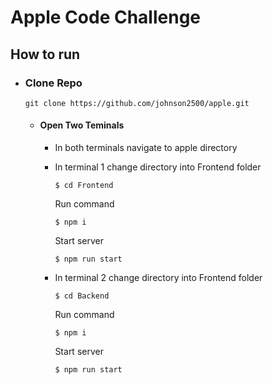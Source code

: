 # Apple Code Challenge

## How to run

  - ### Clone Repo 
    ```
    git clone https://github.com/johnson2500/apple.git
    ```

    - #### Open Two Teminals
      - In both terminals navigate to apple directory
      - In terminal 1 change directory into Frontend folder
        ```
        $ cd Frontend
        ```
        Run command
        ```
        $ npm i
        ```
        Start server
        ```
        $ npm run start
        ```
      
      - In terminal 2 change directory into Frontend folder
          ```
          $ cd Backend
          ```
          Run command
          ```
          $ npm i
          ```
          Start server
          ```
          $ npm run start
          ```